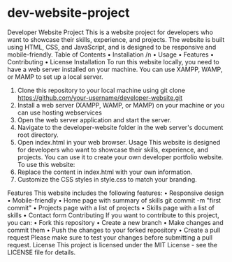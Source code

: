 ﻿# dev-website-project

Developer Website Project
This is a website project for developers who want to showcase their skills, experience, and projects. The website is built using HTML, CSS, and JavaScript, and is designed to be responsive and mobile-friendly.
Table of Contents
•	Installation /n
•	Usage
•	Features
•	Contributing
•	License
Installation
To run this website locally, you need to have a web server installed on your machine. You can use XAMPP, WAMP, or MAMP to set up a local server.
1.	Clone this repository to your local machine using git clone https://github.com/your-username/developer-website.git
2.	Install a web server (XAMPP, WAMP, or MAMP) on your machine or you can use hosting webservices 
3.	Open the web server application and start the server.
4.	Navigate to the developer-website folder in the web server's document root directory.
5.	Open index.html in your web browser.
Usage
This website is designed for developers who want to showcase their skills, experience, and projects. You can use it to create your own developer portfolio website.
To use this website:
1.	Replace the content in index.html with your own information.
2.	Customize the CSS styles in style.css to match your branding.

Features
This website includes the following features:
•	Responsive design
•	Mobile-friendly
•	Home page with summary of skills git commit -m "first commit"
•	Projects page with a list of projects
•	Skills page with a list of skills
•	Contact form
Contributing
If you want to contribute to this project, you can:
•	Fork this repository
•	Create a new branch
•	Make changes and commit them
•	Push the changes to your forked repository
•	Create a pull request
Please make sure to test your changes before submitting a pull request.
License
This project is licensed under the MIT License - see the LICENSE file for details.
